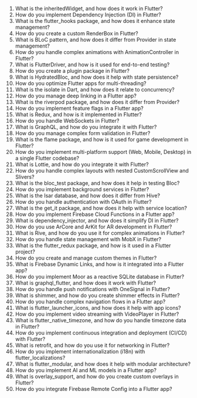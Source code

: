 1. What is the inheritedWidget, and how does it work in Flutter?
2. How do you implement Dependency Injection (DI) in Flutter?
3. What is the flutter_hooks package, and how does it enhance state management?
4. How do you create a custom RenderBox in Flutter?
5. What is BLoC pattern, and how does it differ from Provider in state management?
6. How do you handle complex animations with AnimationController in Flutter?
7. What is FlutterDriver, and how is it used for end-to-end testing?
8. How do you create a plugin package in Flutter?
9. What is HydratedBloc, and how does it help with state persistence?
10. How do you optimize Flutter apps for multi-threading?
11. What is the isolate in Dart, and how does it relate to concurrency?
12. How do you manage deep linking in a Flutter app?
13. What is the riverpod package, and how does it differ from Provider?
14. How do you implement feature flags in a Flutter app?
15. What is Redux, and how is it implemented in Flutter?
16. How do you handle WebSockets in Flutter?
17. What is GraphQL, and how do you integrate it with Flutter?
18. How do you manage complex form validation in Flutter?
19. What is the flame package, and how is it used for game development in Flutter?
20. How do you implement multi-platform support (Web, Mobile, Desktop) in a single Flutter codebase?
21. What is Lottie, and how do you integrate it with Flutter?
22. How do you handle complex layouts with nested CustomScrollView and Slivers?
23. What is the bloc_test package, and how does it help in testing Bloc?
24. How do you implement background services in Flutter?
25. What is the Isar database, and how does it differ from Hive?
26. How do you handle authentication with OAuth in Flutter?
27. What is the get_it package, and how does it help with service location?
28. How do you implement Firebase Cloud Functions in a Flutter app?
29. What is dependency_injector, and how does it simplify DI in Flutter?
30. How do you use ArCore and ArKit for AR development in Flutter?
31. What is Rive, and how do you use it for complex animations in Flutter?
32. How do you handle state management with MobX in Flutter?
33. What is the flutter_redux package, and how is it used in a Flutter project?
34. How do you create and manage custom themes in Flutter?
35. What is Firebase Dynamic Links, and how is it integrated into a Flutter app?
36. How do you implement Moor as a reactive SQLite database in Flutter?
37. What is graphql_flutter, and how does it work with Flutter?
38. How do you handle push notifications with OneSignal in Flutter?
39. What is shimmer, and how do you create shimmer effects in Flutter?
40. How do you handle complex navigation flows in a Flutter app?
41. What is flutter_launcher_icons, and how does it help with app icons?
42. How do you implement video streaming with VideoPlayer in Flutter?
43. What is flutter_native_timezone, and how do you handle timezone data in Flutter?
44. How do you implement continuous integration and deployment (CI/CD) with Flutter?
45. What is retrofit, and how do you use it for networking in Flutter?
46. How do you implement internationalization (i18n) with flutter_localizations?
47. What is flutter_modular, and how does it help with modular architecture?
48. How do you implement AI and ML models in a Flutter app?
49. What is overlay_support, and how do you create custom overlays in Flutter?
50. How do you integrate Firebase Remote Config into a Flutter app?
